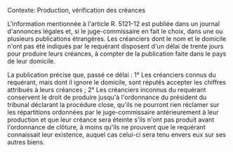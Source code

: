 Contexte: Production, vérification des créances

L'information mentionnée à l'article R. 5121-12 est publiée dans un journal d'annonces légales et, si le juge-commissaire en fait le choix, dans une ou plusieurs publications étrangères. Les créanciers dont le nom et le domicile n'ont pas été indiqués par le requérant disposent d'un délai de trente jours pour produire leurs créances, à compter de la publication faite dans le pays de leur domicile.

La publication précise que, passé ce délai : 1° Les créanciers connus du requérant, mais dont il ignore le domicile, sont réputés accepter les chiffres attribués à leurs créances ; 2° Les créanciers inconnus du requérant conservent le droit de produire jusqu'à l'ordonnance du président du tribunal déclarant la procédure close, qu'ils ne pourront rien réclamer sur les répartitions ordonnées par le juge-commissaire antérieurement à leur production et que leur créance sera éteinte s'ils n'ont pas produit avant l'ordonnance de clôture, à moins qu'ils ne prouvent que le requérant connaissait leur existence, auquel cas celui-ci sera tenu envers eux sur ses autres biens.